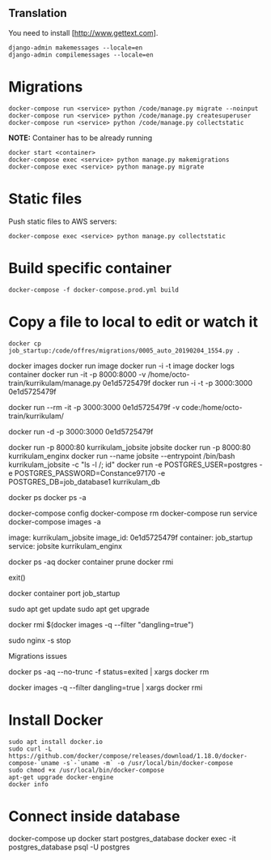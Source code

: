 ## Translation
You need to install [http://www.gettext.com].
```
django-admin makemessages --locale=en
django-admin compilemessages --locale=en
```

# Migrations
```
docker-compose run <service> python /code/manage.py migrate --noinput
docker-compose run <service> python /code/manage.py createsuperuser
docker-compose run <service> python /code/manage.py collectstatic
```

__NOTE:__ Container has to be already running
```
docker start <container>
docker-compose exec <service> python manage.py makemigrations
docker-compose exec <service> python manage.py migrate
```

# Static files
Push static files to AWS servers:
```
docker-compose exec <service> python manage.py collectstatic
```

# Build specific container
```
docker-compose -f docker-compose.prod.yml build
```

# Copy a file to local to edit or watch it
```
docker cp job_startup:/code/offres/migrations/0005_auto_20190204_1554.py .
```


docker images
docker run image
docker run -i -t image
docker logs container
docker run -it -p 8000:8000 -v /home/octo-train/kurrikulam/manage.py 0e1d5725479f
docker run -i -t -p 3000:3000 0e1d5725479f

docker run --rm -it -p 3000:3000 0e1d5725479f -v code:/home/octo-train/kurrikulam/

docker run -d -p 3000:3000 0e1d5725479f

docker run -p 8000:80 kurrikulam_jobsite jobsite
docker run -p 8000:80 kurrikulam_enginx
docker run --name jobsite --entrypoint /bin/bash kurrikulam_jobsite -c "ls -l /; id"
docker run -e POSTGRES_USER=postgres -e POSTGRES_PASSWORD=Constance97170 -e POSTGRES_DB=job_database1 kurrikulam_db

docker ps
docker ps -a

docker-compose config
docker-compose rm
docker-compose run service
docker-compose images -a

image: kurrikulam_jobsite
image_id: 0e1d5725479f
container: job_startup
service: jobsite
kurrikulam_enginx

docker ps -aq
docker container prune
docker rmi

exit()

docker container port job_startup

sudo apt get update
sudo apt get upgrade

docker rmi $(docker images -q --filter "dangling=true")

sudo nginx -s stop


Migrations issues


docker ps -aq --no-trunc -f status=exited | xargs docker rm

docker images -q --filter dangling=true | xargs docker rmi


# Install Docker
```
sudo apt install docker.io
sudo curl -L https://github.com/docker/compose/releases/download/1.18.0/docker-compose-`uname -s`-`uname -m` -o /usr/local/bin/docker-compose
sudo chmod +x /usr/local/bin/docker-compose
apt-get upgrade docker-engine
docker info
```

# Connect inside database
docker-compose up
docker start postgres_database
docker exec -it postgres_database psql -U postgres